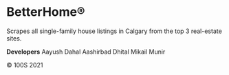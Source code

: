 # BetterHome®
Scrapes all single-family house listings in Calgary from the top 3 real-estate sites.

**Developers**
Aayush Dahal
Aashirbad Dhital
Mikail Munir

© 100S 2021
